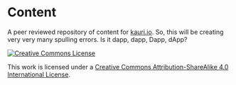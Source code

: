 # Content

A peer reviewed repository of content for [kauri.io](https://www.kauri.io). So, this will be creating very very many spulling errors. Is it dapp, dapp, Dapp, dApp?

[![Creative Commons License](https://i.creativecommons.org/l/by-sa/4.0/88x31.png)](http://creativecommons.org/licenses/by-sa/4.0/)

This work is licensed under a [Creative Commons Attribution-ShareAlike 4.0 International License](http://creativecommons.org/licenses/by-sa/4.0/).
